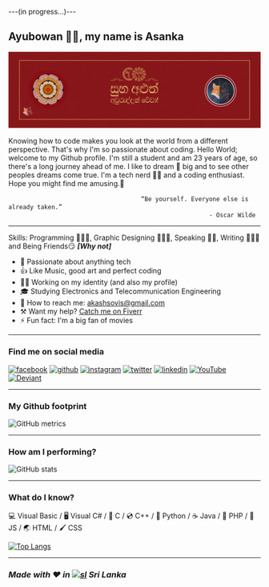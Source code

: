 ---(in progress...)---
## Ayubowan 🙏🏾, my name is Asanka

![I'm a tech nerd and a coding enthusiast](https://github.com/asankaSovis/asankaSovis/blob/main/Cover.png)

Knowing how to code makes you look at the world from a different perspective. That's why I'm so passionate about coding. Hello World; welcome to my Github profile. I'm still a student and am 23 years of age, so there's a long journey ahead of me. I like to dream 💬 big and to see other peoples dreams come true. I'm a tech nerd 🐱‍💻 and a coding enthusiast. Hope you might find me amusing.🤩

                                         “Be yourself. Everyone else is already taken.”
                                                            - Oscar Wilde

---

Skills: Programming 🧑🏾‍💻, Graphic Designing 🧑🏾‍🎨, Speaking 💁🏾, Writing 🧑🏾‍🏫 and Being Friends😏 ***[Why not]***

- 🤗 Passionate about anything tech
- 👍 Like Music, good art and perfect coding
- 👷🏾 Working on my identity (and also my profile) 
- 🎓 Studying Electronics and Telecommunication Engineering 
- 📧 How to reach me: akashsovis@gmail.com
- ⚒️ Want my help? [Catch me on Fiverr](https://www.fiverr.com/akashsovis) 
- ⚡ Fun fact: I'm a big fan of movies

---

### Find me on social media

[<img src='https://github.com/asankaSovis/asankaSovis/blob/main/facebook.svg' alt='facebook' height='30'>](https://www.facebook.com/https://www.facebook.com/artist.artist.98) [<img src='https://github.com/asankaSovis/asankaSovis/blob/main/github.svg' alt='github' height='30'>](https://github.com/asankaSovis)  [<img src='https://github.com/asankaSovis/asankaSovis/blob/main/instagram.svg' alt='instagram' height='30'>](https://www.instagram.com/https://www.instagram.com/asankaakashsovis//)  [<img src='https://github.com/asankaSovis/asankaSovis/blob/main/twitter.svg' alt='twitter' height='30'>](https://twitter.com/https://twitter.com/AsankaSovis)  [<img src='https://github.com/asankaSovis/asankaSovis/blob/main/linkedin.svg' alt='linkedin' height='30'>](https://www.linkedin.com/in/https://www.linkedin.com/in/asanka-sovis//)  [<img src='https://github.com/asankaSovis/asankaSovis/blob/main/youtube.svg' alt='YouTube' height='30'>](https://www.youtube.com/channel/https://www.youtube.com/c/AKASHSOVIS) 
[<img src='https://github.com/asankaSovis/asankaSovis/blob/main/deviant.svg' alt='Deviant' height='30'>](https://www.deviantart.com/asanka98)

---

### My Github footprint
![GitHub metrics](https://metrics.lecoq.io/asankaSovis)

---

### How am I performing?
![GitHub stats](https://github-readme-stats.vercel.app/api?username=asankaSovis&show_icons=true&count_private=true)

---

### What do I know?

💻 Visual Basic / 🖥️ Visual C# / 💾 C / 💿 C++ / 🐍 Python / ☕ Java / 🐘 PHP / 📜 JS / 🌏 HTML / 🖌️ CSS 

[![Top Langs](https://github-readme-stats.vercel.app/api/top-langs/?username=asankaSovis)](https://github.com/anuraghazra/github-readme-stats)

---

### ***Made with ❤️ in [<img src='https://github.com/asankaSovis/asankaSovis/blob/main/lion.svg' alt='sl' height='20'>](https://github.com/asankaSovis/asankaSovis/blob/main/lion.svg "Sri Lanka") Sri Lanka***
